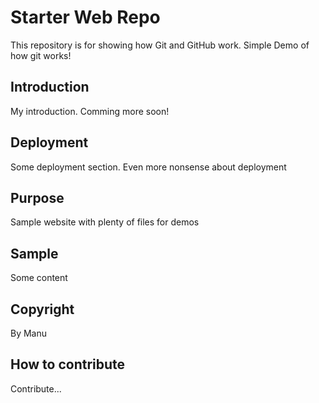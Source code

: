 # Starter Web Repo

This repository is for showing how Git and GitHub work. Simple Demo of how git works!

## Introduction
My introduction. Comming more soon!

## Deployment
Some deployment section.
Even more nonsense about deployment

## Purpose

Sample website with plenty of files for demos

## Sample
Some content

## Copyright
By Manu

## How to contribute
Contribute...